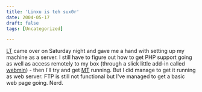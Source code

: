 ```yaml
---
title: 'Linxu is teh sux0r'
date: 2004-05-17
draft: false
tags: [Uncategorized]

---
```


[LT](http://www.theheresy.com/) came over on Saturday night and gave me a hand with setting up my machine as a server. I still have to figure out how to get PHP support going as well as access remotely to my box (through a slick little add-in called [webmin](http://www.webmin.com/)) - then I'll try and get [MT](http://www.movabletype.org) running. But I did manage to get it running as web server. FTP is still not functional but I've managed to get a basic web page going. Nerd.